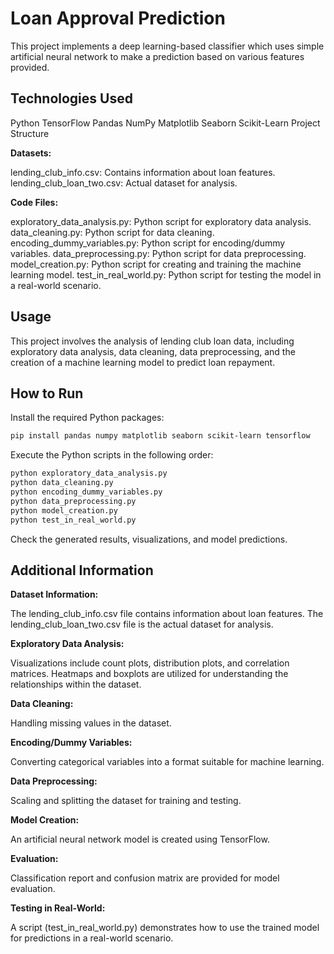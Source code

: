 # Loan Approval Prediction

This project implements a deep learning-based classifier which uses simple artificial neural network to make a prediction based on various features provided.

## Technologies Used
Python
TensorFlow
Pandas
NumPy
Matplotlib
Seaborn
Scikit-Learn
Project Structure

**Datasets:**

lending_club_info.csv: Contains information about loan features.
lending_club_loan_two.csv: Actual dataset for analysis.

**Code Files:**

exploratory_data_analysis.py: Python script for exploratory data analysis.
data_cleaning.py: Python script for data cleaning.
encoding_dummy_variables.py: Python script for encoding/dummy variables.
data_preprocessing.py: Python script for data preprocessing.
model_creation.py: Python script for creating and training the machine learning model.
test_in_real_world.py: Python script for testing the model in a real-world scenario.

## Usage
This project involves the analysis of lending club loan data, including exploratory data analysis, data cleaning, data preprocessing, and the creation of a machine learning model to predict loan repayment.

## How to Run
Install the required Python packages:

```bash
pip install pandas numpy matplotlib seaborn scikit-learn tensorflow
```

Execute the Python scripts in the following order:

```bash
python exploratory_data_analysis.py
python data_cleaning.py
python encoding_dummy_variables.py
python data_preprocessing.py
python model_creation.py
python test_in_real_world.py
```

Check the generated results, visualizations, and model predictions.

## Additional Information
**Dataset Information:**

The lending_club_info.csv file contains information about loan features.
The lending_club_loan_two.csv file is the actual dataset for analysis.

**Exploratory Data Analysis:**

Visualizations include count plots, distribution plots, and correlation matrices.
Heatmaps and boxplots are utilized for understanding the relationships within the dataset.

**Data Cleaning:**

Handling missing values in the dataset.

**Encoding/Dummy Variables:**

Converting categorical variables into a format suitable for machine learning.

**Data Preprocessing:**

Scaling and splitting the dataset for training and testing.

**Model Creation:**

An artificial neural network model is created using TensorFlow.

**Evaluation:**

Classification report and confusion matrix are provided for model evaluation.

**Testing in Real-World:**

A script (test_in_real_world.py) demonstrates how to use the trained model for predictions in a real-world scenario.
